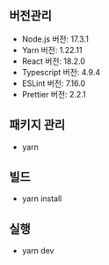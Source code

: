 ## 버전관리

- Node.js 버전: 17.3.1
- Yarn 버전: 1.22.11
- React 버전: 18.2.0
- Typescript 버전: 4.9.4
- ESLint 버전: 7.16.0
- Prettier 버전: 2.2.1

## 패키지 관리

- yarn

## 빌드

- yarn install

## 실행

- yarn dev